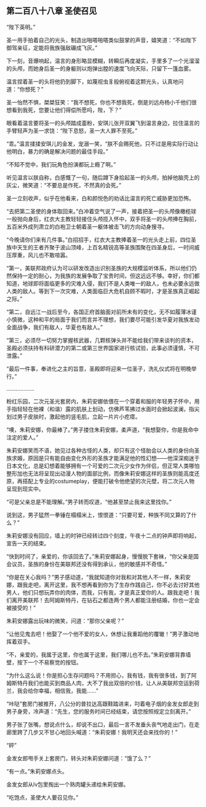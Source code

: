 ## 第二百八十八章 圣使召见
“陛下英明。”

圣一用手拍着自己的光头，制造出啪嗒啪嗒类似鼓掌的声音，嬉笑道：“不如陛下御驾亲征，定能将我族强敌碾成飞灰。”

下一刻，音爆响起，温言的身形略显模糊，转瞬后再度凝实，手里多了一个光溜溜的头颅，而她身后圣一的身躯则以炮弹出膛的速度飞向天际，只留下一篷血雾。

温言捏着圣一的头将他扔到脚下，如蔑视虫豸般俯视着这颗光头，认真地问道：“你想死？”

圣一怡然不惧，桀桀狂笑：“我不想死，你也不想我死，倒是刘远舟杨小千他们很想看到我死，您要让他们得偿所愿吗，陛，下？”

眼看着温言要将圣一的头颅踏成齑粉，安琪儿张开双翼飞到温言身边，拉住温言的手臂轻声为圣一求饶：“陛下息怒，圣一大人罪不至死。”

“乖。”温言揉揉安琪儿的金发，宠溺一笑，“朕不会赐死他，只不过是用实际行动让他明白，暴力的确是解决问题的最佳手段。”

“不知不觉中，我们玩角色扮演都玩上瘾了啊。”

听见温言以朕自称，白感慨了一句，随后蹲下身拾起圣一的头颅，拍掉他脑壳上的灰尘，微笑道：“不要总是作死，不然真的会死。”

圣一立刻收声，似乎在他看来，白和颜悦色的劝话比温言的死亡威胁更加恐怖。

“去把第二圣使的身体取回来。”白冲着空气说了一声，接着把圣一的头颅像橄榄球一般抛向身后，红衣大主教轻轻接住头颅揽入怀中，双手将圣一的头颅捧在胸前，五百米外成列肃立的白袍卫士朝着圣一躯体被击飞的方向动身搜寻。

“今晚请你们来有几件事。”白招招手，红衣大主教捧着圣一的光头走上前，四位圣族中天生的王者齐聚于波山顶峰，上百名精锐高等圣族围聚在四圣身后，一时间威压厚重，风儿也不敢喧嚣。

“第一，美联邦政府认为可以研发改造出识别圣族的大规模监听体系，所以他们仍然保持一定的耐心，为我族的发展争取了宝贵时间，但这远远不够。幸好，你们都知道，地球即将面临更多的灾难入侵，我们不是人类唯一的敌人，也未必要永远做人类的敌人。等到下一次灾难，人类面临巨大危机自顾不暇时，才是圣族真正崛起之际。”

“第二，自远江一战后至今，各国正府首脑面对前所未有的变化，无不如履薄冰谨小慎微，这种和平的局面于我们而言并不理想，我们要尽可能引发华夏对我族发动全面战争，我们有敌人，华夏也有敌人。”

“第三，必须尽一切努力掌握核武器，几颗核弹头并不能给我们带来谈判的资本，圣殿必须扶持有科研潜力的第二或第三世界国家进行核试验，此事必须谨慎，不可泄露。”

“最后一件事，奉进化之主的旨意，圣殿即将迎来一位圣子，洗礼仪式将在明晚举行。”

………………

粉红乐园，二次元圣光套房内，朱莉安娜依偎在一个穿着和服的年轻男子怀中，用手指轻轻在他裸（和谐）露的肌肤上划动，仿佛芦苇拂过水面时会掀起波澜，指尖划过男子皮肤时，激起他的竖毛肌，立起一片片小疙瘩。

“噢，朱莉安娜，你最棒了。”男子搂住朱莉安娜，柔声道，“我想娶你，你是我命中注定的爱人。”

朱莉安娜笑而不语，她见过各种古怪的人类，却只有这个怪胎会以人类的身份向圣族求婚，原因是只有能自由变化外形的圣族才能满足他的性幻想——他深深痴迷于日本文化，总是幻想着能够拥有一个可爱的二次元少女作为伴侣，但正常人类哪怕整形加也无法将呈现出动漫人物的面部比例，而像朱莉安娜这样的圣族则能高度还原，再搭配上专业的costumeplay，便能打破令他绝望的次元壁，将二次元人物呈现到现实中。

“可是父亲总是不能理解。”男子转而叹道，“他甚至禁止我来这里找你。”

说到这，男子猛然一拳锤在榻榻米上，恨恨道：“只要可爱，种族不同又算的了什么？”

朱莉安娜没有回应，墙上的时钟已经转过四个刻度，午夜十二点的钟声即将响起，宣告一天的结束。

“快到时间了，亲爱的，你该回去了。”朱莉安娜起身，慢慢脱下套袜，“你父亲是国会议员，圣族的身份在美联邦还没有得到承认，他的敏感并不奇怪。”

“你是在关心我吗？”男子感动道，“我就知道你对我和对其他人不一样，朱莉安娜，跟我走吧，离开这里，我不想再看到你为了生存作践自己，你不必去讨好其他男人，他们只想玩弄你的肉体，而我，只有我，才是真正爱你的人。跟我走吧！我们离开美联邦！去阿姆斯特丹，在钻石之都连两个男人都能注册结婚，你也一定会被接受的！”

朱莉安娜露出玩味的微笑，问道：“那你父亲呢？”

“让他见鬼去吧！他娶了一个他不爱的女人，休想让我重蹈他的覆辙！”男子激动地挥着双手。

“不，亲爱的，我属于这里，你也属于这里，我们哪儿也不去。”朱莉安娜背靠墙壁，按下一个不易察觉的按钮。

“为什么这么说！你是担心生存问题吗？不用担心，我有钱，我有很多钱，到了阿姆斯特丹我们也能买到商品人肉，大不了我出双倍的价钱，让人从美联邦空运到荷兰，我会给你幸福，相信我，我能……”

“咔哒”套房门被推开，八公分的普拉达高跟鞋踏进来，叼着电子烟的金发女郎走到男子身旁，冷声道：“先生，您的服务时间已经结束，请您按照规定立刻离开。”

男子张了张嘴，想说点什么，却说不出口，最后一言不发垂头丧气地走出门，在走廊里跨了几步又不甘心地回头喊道：“朱莉安娜！我明天还会来找你的！”

“砰”

金发女郎甩手关上套房门，转头对朱莉安娜问道：“饿了么？”

“有一点。”朱莉安娜点头。

金发女郎从lv包里掏出一个熟肉罐头递给朱莉安娜。

“吃饱点，圣使大人要召见你。”

